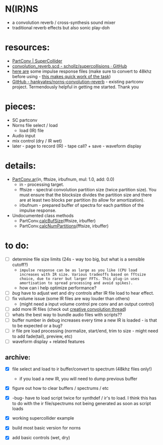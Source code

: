 # N(IR)NS
- a convolution reverb / cross-synthesis sound mixer
- traditional reverb effects but also sonic play-doh

# resources:
- [PartConv | SuperCollider](https://doc.sccode.org/Classes/PartConv.html)
- [convolution_reverb.scd -  schollz/supercollisions · GitHub](https://github.com/schollz/supercollisions/blob/main/convolution_reverb.scd)
- [here are](https://www.openair.hosted.york.ac.uk/?page_id=36) some impulse response files (make sure to convert to 48khz before using - [this makes quick work of the task](https://onlineaudioconverter.com/)) 
- [GitHub - hankyates/norns-convolution-reverb](https://github.com/hankyates/norns-convolution-reverb) - existing partconv project. Termendously helpful in getting me started. Thank you 

# pieces:
- SC partconv 
- Norns file select / load
	- load (IR) file
- Audio input
- mix control (dry / IR wet)
- later - page to record (IR) - tape call? + save - waveform display

# details:
- [PartConv.ar](https://doc.sccode.org/Classes/PartConv.html)(in, fftsize, irbufnum, mul: 1.0, add: 0.0)
	- in - processing target.
	- fftsize - spectral convolution partition size (twice partition size). You must ensure that the blocksize divides the partition size and there are at least two blocks per partition (to allow for amortization).
	- irbufnum - prepared buffer of spectra for each partition of the impulse response.
- Undocumented class methods
	- PartConv.[calcBufSize](https://doc.sccode.org/Overviews/Methods.html#calcBufSize)(fftsize, irbuffer)
	- PartConv.[calcNumPartitions](https://doc.sccode.org/Overviews/Methods.html#calcNumPartitions)(fftsize, irbuffer)

# to do:
- [ ] determine file size limits (24s - way too big, but what is a sensible cutoff?)
	- `impulse response can be as large as you like (CPU load increases with IR size. Various tradeoffs based on fftsize choice, due to rarer but larger FFTs. This plug-in uses amortisation to spread processing and avoid spikes).`
	- how can i help optimize performance?
- [ ] _bug_ have to adjust wet and dry controls after IR file load to hear effect.
- [ ] fix volume issue (some IR files are way louder than others)
	- (might need a input volume control pre conv and an output control)
 - [ ] add more IR files (check out [creative convolution thread](https://llllllll.co/t/creative-convolution-share-your-impulse-responses/33495))
- [ ] whats the best way to bundle audio files with scripts??
- [ ] buffer number in debug increases every time a new IR is loaded - is that to be expected or a bug?
- [ ] ir file pre load processing (normalize, start/end, trim to size - might need to add fade(tail), preview, etc)
- [ ] waveform display + related features

## archive:
- [x] file select and load to ir buffer/convert to spectrum (48khz files only!)
	- if you load a new IR, you will need to dump previous buffer
- [x] figure out how to clear buffers / spectrums / etc
- [x] -bug- have to load script twice for synthdef / ir's to load. I think this has to do with the ir file/spectrums not being generated as soon as script loads
- [x] working supercollider example
- [x] build most basic version for norns 
- [x] add basic controls (wet, dry)

